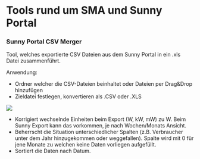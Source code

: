 # Tools rund um SMA und Sunny Portal

### Sunny Portal CSV Merger

Tool, welches exportierte CSV Dateien aus dem Sunny Portal in ein .xls Datei zusammenführt.

Anwendung:
-	Ordner welcher die CSV-Dateien beinhaltet oder Dateien per Drag&Drop hinzufügen
-	Zieldatei festlegen, konvertieren als .CSV oder .XLS


![](https://github.com/Alfa-Soft/SMA-Tools/SMA-CSV-Converter.png)

-	Korrigiert wechselnde Einheiten beim Export (W, kW, mW) zu W. Beim Sunny Export kann das vorkommen, je nach Wochen/Monats Ansicht.
-	Beherrscht die Situation unterschiedlicher Spalten (z.B. Verbraucher  unter dem Jahr hinzugekommen oder weggefallen). Spalte wird mit 0 für jene Monate zu welchen keine Daten vorliegen aufgefüllt.
-	Sortiert die Daten nach Datum.
